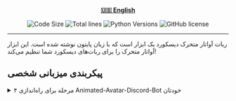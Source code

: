<div align="center">

[**🇺🇸 English**](README.md)
</div>

<p align="center">
    <img src="https://img.shields.io/github/languages/code-size/robonamari/Animated-Avatar-Discord-Bot?style=flat" alt="Code Size">
    <img src="https://tokei.rs/b1/github/robonamari/Animated-Avatar-Discord-Bot?style=flat" alt="Total lines">
    <img src="https://img.shields.io/badge/python-%5E3.7-blue" alt="Python Versions">
    <img src="https://img.shields.io/github/license/robonamari/Animated-Avatar-Discord-Bot" alt="GitHub license">
</p>

---

ربات آواتار متحرک دیسکورد یک ابزار است که با زبان پایتون نوشته شده است. این ابزار آواتار متحرک را برای ربات‌های دیسکورد شما تنظیم می‌کند!

## پیکربندی میزبانی شخصی
<details>
<summary>۴ مرحله برای راه‌اندازی Animated-Avatar-Discord-Bot خودتان</summary>

### ۱. کلون کردن مخزن
```bash
git clone https://github.com/robonamari/Animated-Avatar-Discord-Bot
```

### ۲. نصب پایتون و وابستگی‌ها
پایتون نسخه ۳.۷ یا بالاتر را نصب کنید، سپس وابستگی‌های مورد نیاز را نصب کنید:
```bash
pip install -r requirements.txt
```

### ۳. پیکربندی اسکریپت
۱. فایل بنر خود را در پوشه قرار دهید، سپس [خط 5](main.py#L5) را تغییر دهید و مسیر خود را تنظیم کنید.
۲. توکن ربات خود را در [خط 6](main.py#L6) تنظیم کنید.

### ۴. اجرای اسکریپت
```bash
python index.py
```

### تمام!
اسکریپت شما باید به طور کامل پیکربندی شده و آماده اجرا باشد!

</details>
